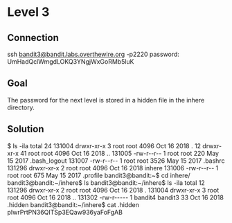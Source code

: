 # Level 3
## Connection
ssh bandit3@bandit.labs.overthewire.org -p2220
password: UmHadQclWmgdLOKQ3YNgjWxGoRMb5luK
## Goal
The password for the next level is stored in a hidden file in the inhere directory.
## Solution
$ ls -ila
total 24
131004 drwxr-xr-x  3 root root 4096 Oct 16  2018 .
    12 drwxr-xr-x 41 root root 4096 Oct 16  2018 ..
131005 -rw-r--r--  1 root root  220 May 15  2017 .bash_logout
131007 -rw-r--r--  1 root root 3526 May 15  2017 .bashrc
131296 drwxr-xr-x  2 root root 4096 Oct 16  2018 inhere
131006 -rw-r--r--  1 root root  675 May 15  2017 .profile
bandit3@bandit:~$ cd inhere/
bandit3@bandit:~/inhere$ ls
bandit3@bandit:~/inhere$ ls -ila
total 12
131296 drwxr-xr-x 2 root    root    4096 Oct 16  2018 .
131004 drwxr-xr-x 3 root    root    4096 Oct 16  2018 ..
131302 -rw-r----- 1 bandit4 bandit3   33 Oct 16  2018 .hidden
bandit3@bandit:~/inhere$ cat .hidden 
pIwrPrtPN36QITSp3EQaw936yaFoFgAB

